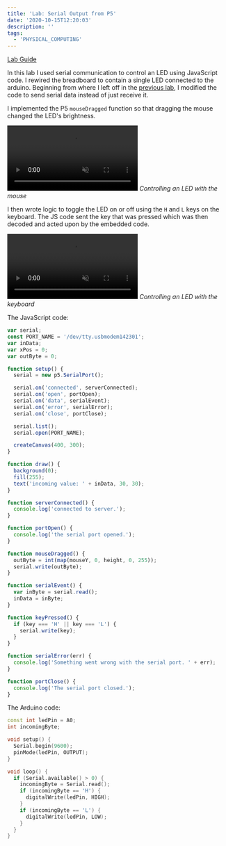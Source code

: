 ```yaml
---
title: 'Lab: Serial Output from P5'
date: '2020-10-15T12:20:03'
description: ''
tags:
  - 'PHYSICAL_COMPUTING'
---
```


[Lab Guide](https://itp.nyu.edu/physcomp/labs/labs-serial-communication/lab-serial-output-from-p5-js/)

In this lab I used serial communication to control an LED using JavaScript code. I rewired the breadboard to contain a single LED connected to the arduino. Beginning from where I left off in the [previous lab](/pcomp-lab-serial-input-p5), I modified the code to send serial data instead of just receive it.

I implemented the P5 `mouseDragged` function so that dragging the mouse changed the LED's brightness.

<p>
<video autoplay loop muted name="Controlling an LED with the mouse" src="IMG_6390.mp4"></video>
<em>Controlling an LED with the mouse</em>
</p>

I then wrote logic to toggle the LED on or off using the `H` and `L` keys on the keyboard. The JS code sent the key that was pressed which was then decoded and acted upon by the embedded code.

<p>
<video autoplay loop muted name="Controlling an LED with the keyboard" src="IMG_6392.mp4"></video>
<em>Controlling an LED with the keyboard</em>
</p>

The JavaScript code:

```js
var serial;
const PORT_NAME = '/dev/tty.usbmodem142301';
var inData;
var xPos = 0;
var outByte = 0;

function setup() {
  serial = new p5.SerialPort();

  serial.on('connected', serverConnected);
  serial.on('open', portOpen);
  serial.on('data', serialEvent);
  serial.on('error', serialError);
  serial.on('close', portClose);

  serial.list();
  serial.open(PORT_NAME);

  createCanvas(400, 300);
}

function draw() {
  background(0);
  fill(255);
  text('incoming value: ' + inData, 30, 30);
}

function serverConnected() {
  console.log('connected to server.');
}

function portOpen() {
  console.log('the serial port opened.');
}

function mouseDragged() {
  outByte = int(map(mouseY, 0, height, 0, 255));
  serial.write(outByte);
}

function serialEvent() {
  var inByte = serial.read();
  inData = inByte;
}

function keyPressed() {
  if (key === 'H' || key === 'L') {
    serial.write(key);
  }
}

function serialError(err) {
  console.log('Something went wrong with the serial port. ' + err);
}

function portClose() {
  console.log('The serial port closed.');
}
```

The Arduino code:

```cpp
const int ledPin = A0;
int incomingByte;

void setup() {
  Serial.begin(9600);
  pinMode(ledPin, OUTPUT);
}

void loop() {
  if (Serial.available() > 0) {
    incomingByte = Serial.read();
    if (incomingByte == 'H') {
      digitalWrite(ledPin, HIGH);
    }
    if (incomingByte == 'L') {
      digitalWrite(ledPin, LOW);
    }
  }
}
```
